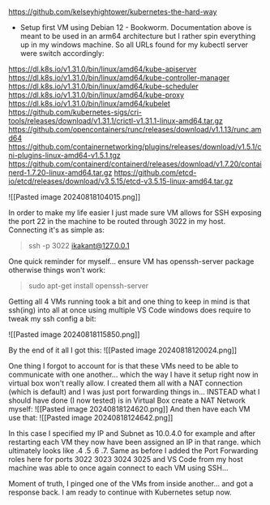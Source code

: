 https://github.com/kelseyhightower/kubernetes-the-hard-way

* Setup first VM using Debian 12 - Bookworm. Documentation above is meant to be used in an arm64 architecture but I rather spin everything up in my windows machine. So all URLs found for my kubectl server were switch accordingly:

https://dl.k8s.io/v1.31.0/bin/linux/amd64/kube-apiserver
https://dl.k8s.io/v1.31.0/bin/linux/amd64/kube-controller-manager
https://dl.k8s.io/v1.31.0/bin/linux/amd64/kube-scheduler
https://dl.k8s.io/v1.31.0/bin/linux/amd64/kube-proxy
https://dl.k8s.io/v1.31.0/bin/linux/amd64/kubelet
https://github.com/kubernetes-sigs/cri-tools/releases/download/v1.31.1/crictl-v1.31.1-linux-amd64.tar.gz
https://github.com/opencontainers/runc/releases/download/v1.1.13/runc.amd64
https://github.com/containernetworking/plugins/releases/download/v1.5.1/cni-plugins-linux-amd64-v1.5.1.tgz
https://github.com/containerd/containerd/releases/download/v1.7.20/containerd-1.7.20-linux-amd64.tar.gz
https://github.com/etcd-io/etcd/releases/download/v3.5.15/etcd-v3.5.15-linux-amd64.tar.gz

![[Pasted image 20240818104015.png]]

In order to make my life easier I just made sure VM allows for SSH exposing the port 22 in the machine to be routed through 3022 in my host. Connecting it's as simple as:

> ssh -p 3022 ikakant@127.0.0.1

One quick reminder for myself... ensure VM has openssh-server package otherwise things won't work:
> sudo apt-get install openssh-server

Getting all 4 VMs running took a bit and one thing to keep in mind is that ssh(ing) into all at once using multiple VS Code windows does require to tweak my ssh config a bit:

![[Pasted image 20240818115850.png]]

By the end of it all I got this:
![[Pasted image 20240818120024.png]]


One thing I forgot to account for is that these VMs need to be able to communicate with one another... which the way I have it setup right now in virtual box won't really allow. I created them all with a NAT connection (which is default) and I was just port forwarding things in... INSTEAD what I should have done (I now tested) is in Virtual Box create a NAT Network myself:
![[Pasted image 20240818124620.png]]
And then have each VM use that:
![[Pasted image 20240818124642.png]]

In this case I specified my IP and Subnet as 10.0.4.0 for example and after restarting each VM they now have been assigned an IP in that range. which ultimately looks like .4 .5 .6 .7. Same as before I added the Port Forwarding roles here for ports 3022 3023 3024 3025 and VS Code from my host machine was able to once again connect to each VM using SSH...

Moment of truth, I pinged one of the VMs from inside another... and got a response back. I am ready to continue with Kubernetes setup now.